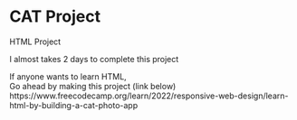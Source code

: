 <h1>CAT Project</h1>
<p>
HTML Project
</p>
<p>
I almost takes 2 days to complete this project 
</p>
If anyone wants to learn HTML,
<br>
Go ahead by making this project (link below)
<br>
https://www.freecodecamp.org/learn/2022/responsive-web-design/learn-html-by-building-a-cat-photo-app
